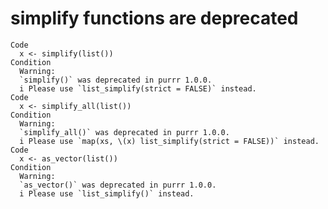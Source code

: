 # simplify functions are deprecated

    Code
      x <- simplify(list())
    Condition
      Warning:
      `simplify()` was deprecated in purrr 1.0.0.
      i Please use `list_simplify(strict = FALSE)` instead.
    Code
      x <- simplify_all(list())
    Condition
      Warning:
      `simplify_all()` was deprecated in purrr 1.0.0.
      i Please use `map(xs, \(x) list_simplify(strict = FALSE))` instead.
    Code
      x <- as_vector(list())
    Condition
      Warning:
      `as_vector()` was deprecated in purrr 1.0.0.
      i Please use `list_simplify()` instead.

